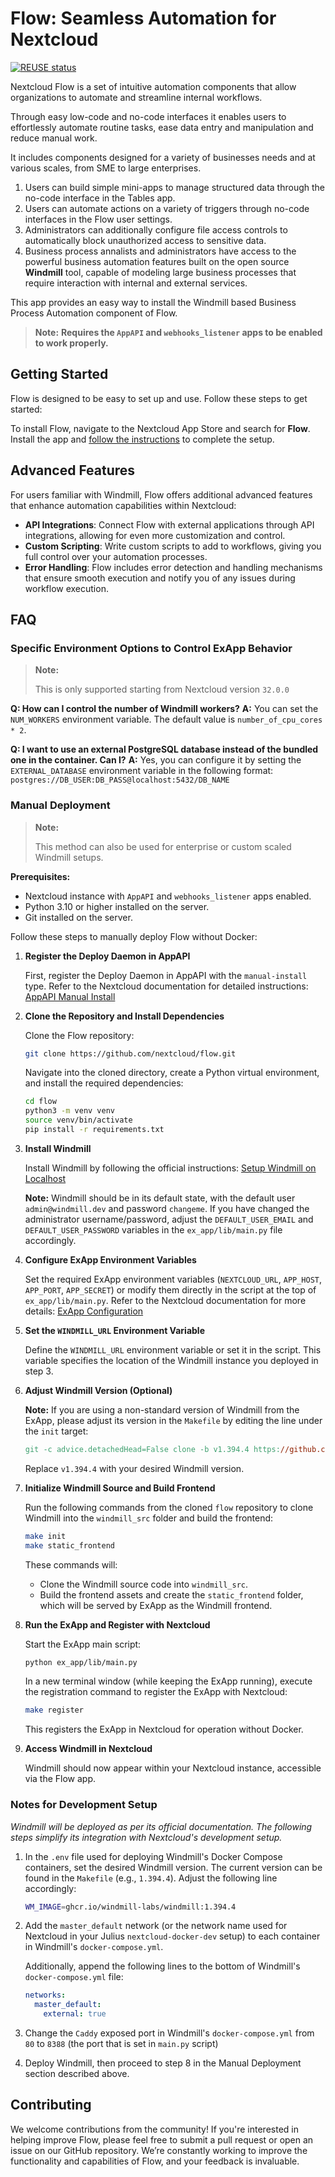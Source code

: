 <!--
  - SPDX-FileCopyrightText: 2024 Nextcloud GmbH and Nextcloud contributors
  - SPDX-License-Identifier: MIT
-->
# Flow: Seamless Automation for Nextcloud

[![REUSE status](https://api.reuse.software/badge/github.com/nextcloud/flow)](https://api.reuse.software/info/github.com/nextcloud/flow)

Nextcloud Flow is a set of intuitive automation components that allow organizations to automate and streamline internal workflows.

Through easy low-code and no-code interfaces it enables users to effortlessly automate routine tasks, ease data entry and manipulation and reduce manual work.

It includes components designed for a variety of businesses needs and at various scales, from SME to large enterprises.

1. Users can build simple mini-apps to manage structured data through the no-code interface in the Tables app.
2. Users can automate actions on a variety of triggers through no-code interfaces in the Flow user settings.
3. Administrators can additionally configure file access controls to automatically block unauthorized access to sensitive data.
4. Business process annalists and administrators have access to the powerful business automation features built on the open source **Windmill** tool, capable of modeling large business processes that require interaction with internal and external services.

This app provides an easy way to install the Windmill based Business Process Automation component of Flow.

> **Note:**
> **Requires the `AppAPI` and `webhooks_listener` apps to be enabled to work properly.**

## Getting Started

Flow is designed to be easy to set up and use. Follow these steps to get started:

To install Flow, navigate to the Nextcloud App Store and search for **Flow**. Install the app and [follow the instructions](https://docs.nextcloud.com/server/latest/admin_manual/windmill_workflows/index.html) to complete the setup.

## Advanced Features

For users familiar with Windmill, Flow offers additional advanced features that enhance automation capabilities within Nextcloud:

- **API Integrations**: Connect Flow with external applications through API integrations, allowing for even more customization and control.
- **Custom Scripting**: Write custom scripts to add to workflows, giving you full control over your automation processes.
- **Error Handling**: Flow includes error detection and handling mechanisms that ensure smooth execution and notify you of any issues during workflow execution.

## FAQ

### Specific Environment Options to Control ExApp Behavior

> **Note:**
>
> This is only supported starting from Nextcloud version `32.0.0`

**Q: How can I control the number of Windmill workers?**
**A:** You can set the `NUM_WORKERS` environment variable. The default value is `number_of_cpu_cores * 2`.

**Q: I want to use an external PostgreSQL database instead of the bundled one in the container. Can I?**
**A:** Yes, you can configure it by setting the `EXTERNAL_DATABASE` environment variable in the following format:
`postgres://DB_USER:DB_PASS@localhost:5432/DB_NAME`

### Manual Deployment

> **Note:**
>
> This method can also be used for enterprise or custom scaled Windmill setups.

**Prerequisites:**

- Nextcloud instance with `AppAPI` and `webhooks_listener` apps enabled.
- Python 3.10 or higher installed on the server.
- Git installed on the server.

Follow these steps to manually deploy Flow without Docker:

1. **Register the Deploy Daemon in AppAPI**

   First, register the Deploy Daemon in AppAPI with the `manual-install` type. Refer to the Nextcloud documentation for detailed instructions: [AppAPI Manual Install](todo)

2. **Clone the Repository and Install Dependencies**

   Clone the Flow repository:

   ```bash
   git clone https://github.com/nextcloud/flow.git
   ```

   Navigate into the cloned directory, create a Python virtual environment, and install the required dependencies:

   ```bash
   cd flow
   python3 -m venv venv
   source venv/bin/activate
   pip install -r requirements.txt
   ```

3. **Install Windmill**

   Install Windmill by following the official instructions: [Setup Windmill on Localhost](https://www.windmill.dev/docs/advanced/self_host#setup-windmill-on-localhost)

   **Note:** Windmill should be in its default state, with the default user `admin@windmill.dev` and password `changeme`. If you have changed the administrator username/password, adjust the `DEFAULT_USER_EMAIL` and `DEFAULT_USER_PASSWORD` variables in the `ex_app/lib/main.py` file accordingly.

4. **Configure ExApp Environment Variables**

   Set the required ExApp environment variables (`NEXTCLOUD_URL`, `APP_HOST`, `APP_PORT`, `APP_SECRET`) or modify them directly in the script at the top of `ex_app/lib/main.py`. Refer to the Nextcloud documentation for more details: [ExApp Configuration](todo)

5. **Set the `WINDMILL_URL` Environment Variable**

   Define the `WINDMILL_URL` environment variable or set it in the script. This variable specifies the location of the Windmill instance you deployed in step 3.

6. **Adjust Windmill Version (Optional)**

   **Note:** If you are using a non-standard version of Windmill from the ExApp, please adjust its version in the `Makefile` by editing the line under the `init` target:

   ```makefile
   git -c advice.detachedHead=False clone -b v1.394.4 https://github.com/windmill-labs/windmill.git windmill_src
   ```

   Replace `v1.394.4` with your desired Windmill version.

7. **Initialize Windmill Source and Build Frontend**

   Run the following commands from the cloned `flow` repository to clone Windmill into the `windmill_src` folder and build the frontend:

   ```bash
   make init
   make static_frontend
   ```

   These commands will:

   - Clone the Windmill source code into `windmill_src`.
   - Build the frontend assets and create the `static_frontend` folder, which will be served by ExApp as the Windmill frontend.

8. **Run the ExApp and Register with Nextcloud**

   Start the ExApp main script:

   ```bash
   python ex_app/lib/main.py
   ```

   In a new terminal window (while keeping the ExApp running), execute the registration command to register the ExApp with Nextcloud:

   ```bash
   make register
   ```

   This registers the ExApp in Nextcloud for operation without Docker.

9. **Access Windmill in Nextcloud**

   Windmill should now appear within your Nextcloud instance, accessible via the Flow app.

### Notes for Development Setup

*Windmill will be deployed as per its official documentation. The following steps simplify its integration with Nextcloud's development setup.*

1. In the `.env` file used for deploying Windmill's Docker Compose containers, set the desired Windmill version. The current version can be found in the `Makefile` (e.g., `1.394.4`). Adjust the following line accordingly:

   ```bash
   WM_IMAGE=ghcr.io/windmill-labs/windmill:1.394.4
   ```

2. Add the `master_default` network (or the network name used for Nextcloud in your Julius `nextcloud-docker-dev` setup) to each container in Windmill's `docker-compose.yml`.

   Additionally, append the following lines to the bottom of Windmill's `docker-compose.yml` file:

   ```yaml
   networks:
     master_default:
       external: true
   ```

3. Change the `Caddy` exposed port in Windmill's `docker-compose.yml` from `80` to `8388` (the port that is set in `main.py` script)
4. Deploy Windmill, then proceed to step 8 in the Manual Deployment section described above.

## Contributing

We welcome contributions from the community! If you're interested in helping improve Flow, please feel free to submit a pull request or open an issue on our GitHub repository. We’re constantly working to improve the functionality and capabilities of Flow, and your feedback is invaluable.

